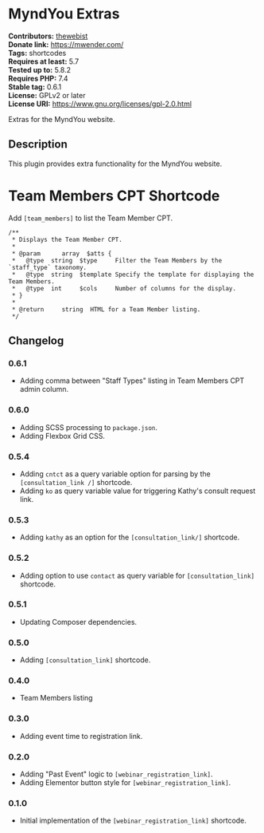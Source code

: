 # MyndYou Extras #
**Contributors:** [thewebist](https://profiles.wordpress.org/thewebist/)  
**Donate link:** https://mwender.com/  
**Tags:** shortcodes  
**Requires at least:** 5.7  
**Tested up to:** 5.8.2  
**Requires PHP:** 7.4  
**Stable tag:** 0.6.1  
**License:** GPLv2 or later  
**License URI:** https://www.gnu.org/licenses/gpl-2.0.html  

Extras for the MyndYou website.

## Description ##

This plugin provides extra functionality for the MyndYou website.

# Team Members CPT Shortcode #

Add `[team_members]` to list the Team Member CPT.

```
/**
 * Displays the Team Member CPT.
 *
 * @param      array  $atts {
 *   @type  string  $type     Filter the Team Members by the `staff_type` taxonomy.
 *   @type  string  $template Specify the template for displaying the Team Members.
 *   @type  int     $cols     Number of columns for the display.
 * }
 *
 * @return     string  HTML for a Team Member listing.
 */
```

## Changelog ##

### 0.6.1 ###
* Adding comma between "Staff Types" listing in Team Members CPT admin column.

### 0.6.0 ###
* Adding SCSS processing to `package.json`.
* Adding Flexbox Grid CSS.

### 0.5.4 ###
* Adding `cntct` as a query variable option for parsing by the `[consultation_link /]` shortcode.
* Adding `ko` as query variable value for triggering Kathy's consult request link.

### 0.5.3 ###
* Adding `kathy` as an option for the `[consultation_link/]` shortcode.

### 0.5.2 ###
* Adding option to use `contact` as query variable for `[consultation_link]` shortcode.

### 0.5.1 ###
* Updating Composer dependencies.

### 0.5.0 ###
* Adding `[consultation_link]` shortcode.

### 0.4.0 ###
* Team Members listing

### 0.3.0 ###
* Adding event time to registration link.

### 0.2.0 ###
* Adding "Past Event" logic to `[webinar_registration_link]`.
* Adding Elementor button style for `[webinar_registration_link]`.

### 0.1.0 ###
* Initial implementation of the `[webinar_registration_link]` shortcode.

